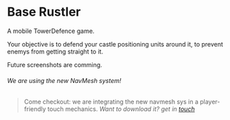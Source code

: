 # Base Rustler
A mobile TowerDefence game.

Your objective is to defend your castle positioning units around it, to prevent enemys from getting straight to it.

Future screenshots are comming.

###### We are using the new NavMesh system!
> Come checkout: we are integrating the new navmesh sys in a player-friendly touch mechanics.
> _Want to download it? get in [touch](https://github.com/Unity-Technologies/NavMeshComponents)_
